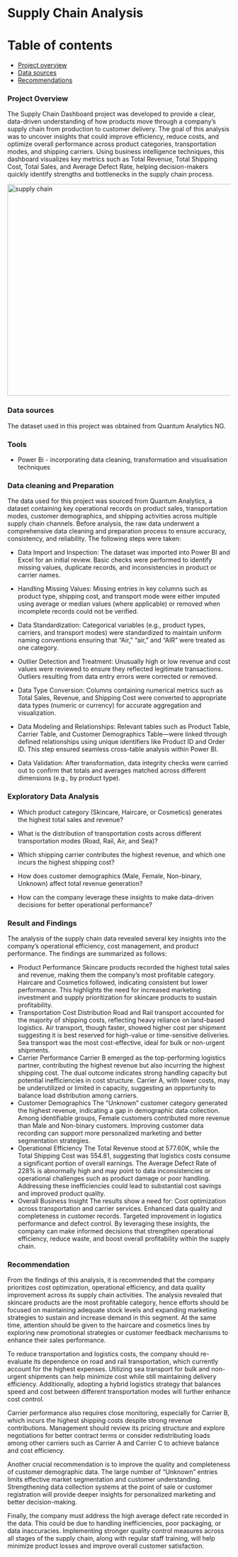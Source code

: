 
# Supply Chain Analysis
# Table of contents 
- [Project overview](#projectoverview)
- [Data sources](#datasources)
- [Recommendations](#recommendations)

 ### Project Overview
 The Supply Chain Dashboard project was developed to provide a clear, data-driven understanding of how products move through a company’s supply chain from production to customer delivery. The goal of this analysis was to uncover insights that could improve efficiency, reduce costs, and optimize overall performance across product categories, transportation modes, and shipping carriers.
Using business intelligence techniques, this dashboard visualizes key metrics such as Total Revenue, Total Shipping Cost, Total Sales, and Average Defect Rate, helping decision-makers quickly identify strengths and bottlenecks in the supply chain process.


<img width="840" height="477" alt="supply chain" src="https://github.com/user-attachments/assets/78442c27-9843-4324-bc40-b64cf181971f" />



### Data sources 

The dataset used in this project was obtained from Quantum Analytics NG.

### Tools 
- Power Bi - incorporating data cleaning, transformation and visualisation techniques
  
###  Data cleaning and Preparation 

The data used for this project was sourced from Quantum Analytics, a dataset containing key operational records on product sales, transportation modes, customer demographics, and shipping activities across multiple supply chain channels.
Before analysis, the raw data underwent a comprehensive data cleaning and preparation process to ensure accuracy, consistency, and reliability. The following steps were taken:

- Data Import and Inspection:
The dataset was imported into Power BI and Excel for an initial review. Basic checks were performed to identify missing values, duplicate records, and inconsistencies in product or carrier names.

- Handling Missing Values:
Missing entries in key columns such as product type, shipping cost, and transport mode were either imputed using average or median values (where applicable) or removed when incomplete records could not be verified.

- Data Standardization:
Categorical variables (e.g., product types, carriers, and transport modes) were standardized to maintain uniform naming conventions ensuring that “Air,” “air,” and “AIR” were treated as one category.

- Outlier Detection and Treatment:
Unusually high or low revenue and cost values were reviewed to ensure they reflected legitimate transactions. Outliers resulting from data entry errors were corrected or removed.

- Data Type Conversion:
Columns containing numerical metrics such as Total Sales, Revenue, and Shipping Cost were converted to appropriate data types (numeric or currency) for accurate aggregation and visualization.

- Data Modeling and Relationships:
Relevant tables such as Product Table, Carrier Table, and Customer Demographics Table—were linked through defined relationships using unique identifiers like Product ID and Order ID. This step ensured seamless cross-table analysis within Power BI.

- Data Validation:
After transformation, data integrity checks were carried out to confirm that totals and averages matched across different dimensions (e.g., by product type).

### Exploratory Data Analysis 

- Which product category (Skincare, Haircare, or Cosmetics) generates the highest total sales and revenue?

- What is the distribution of transportation costs across different transportation modes (Road, Rail, Air, and Sea)?

- Which shipping carrier contributes the highest revenue, and which one incurs the highest shipping cost?

- How does customer demographics (Male, Female, Non-binary, Unknown) affect total revenue generation?
- How can the company leverage these insights to make data-driven decisions for better operational performance?

### Result and Findings 

The analysis of the supply chain data revealed several key insights into the company’s operational efficiency, cost management, and product performance. The findings are summarized as follows:

- Product Performance
Skincare products recorded the highest total sales and revenue, making them the company’s most profitable category.
Haircare and Cosmetics followed, indicating consistent but lower performance.
This highlights the need for increased marketing investment and supply prioritization for skincare products to sustain profitability.
- Transportation Cost Distribution
Road and Rail transport accounted for the majority of shipping costs, reflecting heavy reliance on land-based logistics.
Air transport, though faster, showed higher cost per shipment suggesting it is best reserved for high-value or time-sensitive deliveries.
Sea transport was the most cost-effective, ideal for bulk or non-urgent shipments.
- Carrier Performance
Carrier B emerged as the top-performing logistics partner, contributing the highest revenue but also incurring the highest shipping cost.
The dual outcome indicates strong handling capacity but potential inefficiencies in cost structure.
Carrier A, with lower costs, may be underutilized or limited in capacity, suggesting an opportunity to balance load distribution among carriers.
- Customer Demographics
The “Unknown” customer category generated the highest revenue, indicating a gap in demographic data collection.
Among identifiable groups, Female customers contributed more revenue than Male and Non-binary customers.
Improving customer data recording can support more personalized marketing and better segmentation strategies.
- Operational Efficiency
The Total Revenue stood at 577.60K, while the Total Shipping Cost was 554.81, suggesting that logistics costs consume a significant portion of overall earnings.
The Average Defect Rate of 228% is abnormally high and may point to data inconsistencies or operational challenges such as product damage or poor handling.
Addressing these inefficiencies could lead to substantial cost savings and improved product quality.
- Overall Business Insight
The results show a need for:
Cost optimization across transportation and carrier services.
Enhanced data quality and completeness in customer records.
Targeted improvement in logistics performance and defect control.
By leveraging these insights, the company can make informed decisions that strengthen operational efficiency, reduce waste, and boost overall profitability within the supply chain.

### Recommendation

From the findings of this analysis, it is recommended that the company prioritizes cost optimization, operational efficiency, and data quality improvement across its supply chain activities. The analysis revealed that skincare products are the most profitable category, hence efforts should be focused on maintaining adequate stock levels and expanding marketing strategies to sustain and increase demand in this segment. At the same time, attention should be given to the haircare and cosmetics lines by exploring new promotional strategies or customer feedback mechanisms to enhance their sales performance.

To reduce transportation and logistics costs, the company should re-evaluate its dependence on road and rail transportation, which currently account for the highest expenses. Utilizing sea transport for bulk and non-urgent shipments can help minimize cost while still maintaining delivery efficiency. Additionally, adopting a hybrid logistics strategy that balances speed and cost between different transportation modes will further enhance cost control.

Carrier performance also requires close monitoring, especially for Carrier B, which incurs the highest shipping costs despite strong revenue contributions. Management should review its pricing structure and explore negotiations for better contract terms or consider redistributing loads among other carriers such as Carrier A and Carrier C to achieve balance and cost efficiency.

Another crucial recommendation is to improve the quality and completeness of customer demographic data. The large number of “Unknown” entries limits effective market segmentation and customer understanding. Strengthening data collection systems at the point of sale or customer registration will provide deeper insights for personalized marketing and better decision-making.

Finally, the company must address the high average defect rate recorded in the data. This could be due to handling inefficiencies, poor packaging, or data inaccuracies. Implementing stronger quality control measures across all stages of the supply chain, along with regular staff training, will help minimize product losses and improve overall customer satisfaction.
